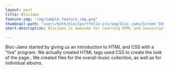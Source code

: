 ```yaml
---
layout: post
title: BlocJams
feature-img: "img/sample_feature_img.png"
thumbnail-path: "users/beth/bloc/portfolio-iro/img/bloc-jams/Screen Shot 2018-01-05 at 8.53.18 PM.png"
short-description: BlocJams is awesome for learning HTML and Javascript!

---
```

Bloc-Jams started by giving us an introduction to HTML and CSS with a "live" program. We actually created HTML tags used CSS to create the look of the page.. We created files for the overall music collection, as well as for individual albums.
